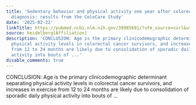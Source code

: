 ```yaml
---
title: 'Sedentary behavior and physical activity one year after colorectal cancer
  diagnosis: results from the ColoCare Study'
date: '2025-02-22'
linkTitle: https://pubmed.ncbi.nlm.nih.gov/39985691/?utm_source=curl&utm_medium=rss&utm_campaign=pubmed-2&utm_content=1FakS-2QOkCT8HsMOQP1bCRQ4YzyumYOmxmF0moLsQ3dFB1E9V&fc=20220326224207&ff=20250223170759&v=2.18.0.post9+e462414
source: heidelberg[Affiliation]
description: 'CONCLUSION: Age is the primary clinicodemographic determinant separating
  physical activity levels in colorectal cancer survivors, and increases in exercise
  from 12 to 24 months are likely due to consolidation of sporadic daily physical
  activity into bouts of ...'
disable_comments: true
---
```

CONCLUSION: Age is the primary clinicodemographic determinant separating physical activity levels in colorectal cancer survivors, and increases in exercise from 12 to 24 months are likely due to consolidation of sporadic daily physical activity into bouts of ...